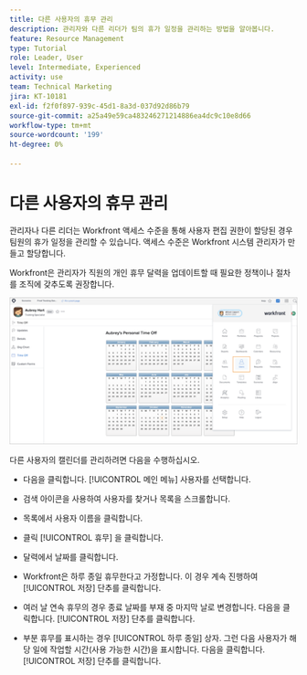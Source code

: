 ```yaml
---
title: 다른 사용자의 휴무 관리
description: 관리자와 다른 리더가 팀의 휴가 일정을 관리하는 방법을 알아봅니다.
feature: Resource Management
type: Tutorial
role: Leader, User
level: Intermediate, Experienced
activity: use
team: Technical Marketing
jira: KT-10181
exl-id: f2f0f897-939c-45d1-8a3d-037d92d86b79
source-git-commit: a25a49e59ca483246271214886ea4dc9c10e8d66
workflow-type: tm+mt
source-wordcount: '199'
ht-degree: 0%

---
```


# 다른 사용자의 휴무 관리

관리자나 다른 리더는 Workfront 액세스 수준을 통해 사용자 편집 권한이 할당된 경우 팀원의 휴가 일정을 관리할 수 있습니다. 액세스 수준은 Workfront 시스템 관리자가 만들고 할당합니다.

Workfront은 관리자가 직원의 개인 휴무 달력을 업데이트할 때 필요한 정책이나 절차를 조직에 갖추도록 권장합니다.

![메인 메뉴의 사용자](assets/mouto_01.png)

다른 사용자의 캘린더를 관리하려면 다음을 수행하십시오.

* 다음을 클릭합니다. [!UICONTROL 메인 메뉴] 사용자를 선택합니다.

* 검색 아이콘을 사용하여 사용자를 찾거나 목록을 스크롤합니다.

* 목록에서 사용자 이름을 클릭합니다.

* 클릭 [!UICONTROL 휴무] 을 클릭합니다.

* 달력에서 날짜를 클릭합니다.

* Workfront은 하루 종일 휴무한다고 가정합니다. 이 경우 계속 진행하여 [!UICONTROL 저장] 단추를 클릭합니다.

* 여러 날 연속 휴무의 경우 종료 날짜를 부재 중 마지막 날로 변경합니다. 다음을 클릭합니다. [!UICONTROL 저장] 단추를 클릭합니다.

* 부분 휴무를 표시하는 경우 [!UICONTROL 하루 종일] 상자. 그런 다음 사용자가 해당 일에 작업할 시간(사용 가능한 시간)을 표시합니다. 다음을 클릭합니다. [!UICONTROL 저장] 단추를 클릭합니다.

